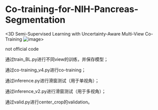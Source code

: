 # Co-training-for-NIH-Pancreas-Segmentation
<3D Semi-Supervised Learning with Uncertainty-Aware Multi-View Co-Training
![image](https://user-images.githubusercontent.com/37214771/122636787-a6f0fc80-d11d-11eb-81b2-7d8703e3567b.png)>

not official code

通过train_BL.py进行不同view的训练，并保存模型；

通过co-training_v4.py进行co-training；

通过inference.py进行滑窗测试（用于单视角）；

通过inference_v2.py进行滑窗测试（用于多视角）；

通过valid.py进行center_crop的validation。
